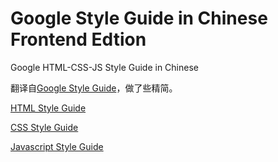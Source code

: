 # Google Style Guide in Chinese Frontend Edtion
Google HTML-CSS-JS Style Guide in Chinese

翻译自[Google Style Guide](https://github.com/google/styleguide)，做了些精简。

[HTML Style Guide](https://github.com/66beta/styleguide/edit/master/html.md)

[CSS Style Guide](https://github.com/66beta/styleguide/edit/master/css.md)

[Javascript Style Guide](https://github.com/66beta/styleguide/edit/master/js.md)
